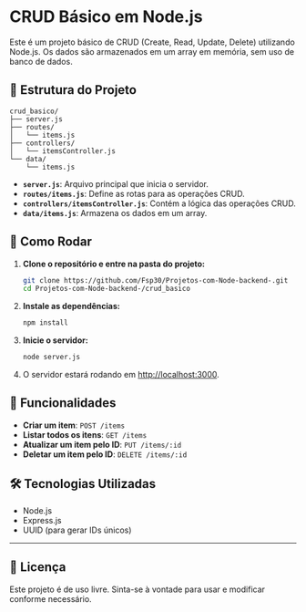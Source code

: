 # CRUD Básico em Node.js

Este é um projeto básico de CRUD (Create, Read, Update, Delete) utilizando Node.js. Os dados são armazenados em um array em memória, sem uso de banco de dados.

## 📂 Estrutura do Projeto

```
crud_basico/
├── server.js
├── routes/
│   └── items.js
├── controllers/
│   └── itemsController.js
└── data/
    └── items.js
```

- **`server.js`**: Arquivo principal que inicia o servidor.
- **`routes/items.js`**: Define as rotas para as operações CRUD.
- **`controllers/itemsController.js`**: Contém a lógica das operações CRUD.
- **`data/items.js`**: Armazena os dados em um array.

## 🚀 Como Rodar

1. **Clone o repositório e entre na pasta do projeto:**
   ```bash
   git clone https://github.com/Fsp30/Projetos-com-Node-backend-.git
   cd Projetos-com-Node-backend-/crud_basico
   ```

2. **Instale as dependências:**
   ```bash
   npm install
   ```

3. **Inicie o servidor:**
   ```bash
   node server.js
   ```

4. O servidor estará rodando em [http://localhost:3000](http://localhost:3000).

## 🔧 Funcionalidades

- **Criar um item**: `POST /items`
- **Listar todos os itens**: `GET /items`
- **Atualizar um item pelo ID**: `PUT /items/:id`
- **Deletar um item pelo ID**: `DELETE /items/:id`

## 🛠 Tecnologias Utilizadas

- Node.js
- Express.js
- UUID (para gerar IDs únicos)

---

## 📜 Licença

Este projeto é de uso livre. Sinta-se à vontade para usar e modificar conforme necessário.

